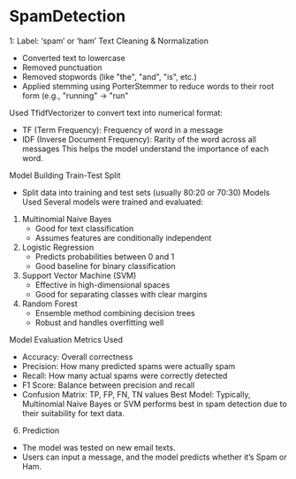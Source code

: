 # SpamDetection
1: Label: ‘spam’ or ‘ham’
Text Cleaning & Normalization
* Converted text to lowercase
* Removed punctuation
* Removed stopwords (like "the", "and", "is", etc.)
* Applied stemming using PorterStemmer to reduce words to their root form (e.g., "running" → "run"

Used TfidfVectorizer to convert text into numerical format:
* TF (Term Frequency): Frequency of word in a message
* IDF (Inverse Document Frequency): Rarity of the word across all messages
This helps the model understand the importance of each word.


Model Building
Train-Test Split
* Split data into training and test sets (usually 80:20 or 70:30)
Models Used
Several models were trained and evaluated:
1. Multinomial Naive Bayes
    * Good for text classification
    * Assumes features are conditionally independent
2. Logistic Regression
    * Predicts probabilities between 0 and 1
    * Good baseline for binary classification
3. Support Vector Machine (SVM)
    * Effective in high-dimensional spaces
    * Good for separating classes with clear margins
4. Random Forest
    * Ensemble method combining decision trees
    * Robust and handles overfitting well


Model Evaluation
Metrics Used
* Accuracy: Overall correctness
* Precision: How many predicted spams were actually spam
* Recall: How many actual spams were correctly detected
* F1 Score: Balance between precision and recall
* Confusion Matrix: TP, FP, FN, TN values
Best Model: Typically, Multinomial Naive Bayes or SVM performs best in spam detection due to their suitability for text data.

6. Prediction
* The model was tested on new email texts.
* Users can input a message, and the model predicts whether it’s Spam or Ham.

